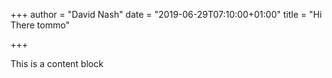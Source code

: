 +++
author = "David Nash"
date = "2019-06-29T07:10:00+01:00"
title = "Hi There tommo"

+++

This is a content block